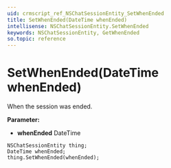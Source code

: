 ```yaml
---
uid: crmscript_ref_NSChatSessionEntity_SetWhenEnded
title: SetWhenEnded(DateTime whenEnded)
intellisense: NSChatSessionEntity.SetWhenEnded
keywords: NSChatSessionEntity, GetWhenEnded
so.topic: reference
---
```


# SetWhenEnded(DateTime whenEnded)

When the session was ended.

**Parameter:** 
 - **whenEnded** DateTime

```crmscript
NSChatSessionEntity thing;
DateTime whenEnded;
thing.SetWhenEnded(whenEnded);
```

